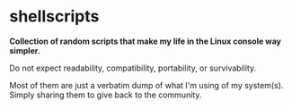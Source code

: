 # shellscripts
**Collection of random scripts that make my life in the Linux console way simpler.**

Do not expect readability, compatibility, portability, or survivability.

Most of them are just a verbatim dump of what I'm using of my system(s). Simply sharing them to give back to the community.
